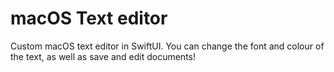 # macOS Text editor
Custom macOS text editor in SwiftUI. You can change the font and colour of the text, as well as save and edit documents!
